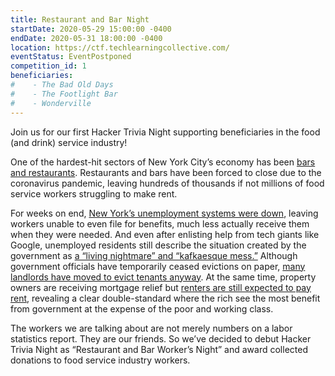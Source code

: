 ```yaml
---
title: Restaurant and Bar Night
startDate: 2020-05-29 15:00:00 -0400
endDate: 2020-05-31 18:00:00 -0400
location: https://ctf.techlearningcollective.com/
eventStatus: EventPostponed
competition_id: 1
beneficiaries:
#    - The Bad Old Days
#    - The Footlight Bar
#    - Wonderville
---
```


Join us for our first Hacker Trivia Night supporting beneficiaries in the food (and drink) service industry!

One of the hardest-hit sectors of New York City&rsquo;s economy has been [bars and restaurants](https://www.businessinsider.com/nyc-restaurant-workers-coronavirus-unemployment-2020-3?op=1). Restaurants and bars have been forced to close due to the coronavirus pandemic, leaving hundreds of thousands if not millions of food service workers struggling to make rent.

For weeks on end, [New York&rsquo;s unemployment systems were down](https://gothamist.com/news/ny-unemployment-claims-applying-website-crashing), leaving workers unable to even file for benefits, much less actually receive them when they were needed. And even after enlisting help from tech giants like Google, unemployed residents still describe the situation created by the government as [a &ldquo;living nightmare&rdquo; and &ldquo;kafkaesque mess.&rdquo;](https://gothamist.com/news/coronavirus-unemployment-benefits-in-ny-is-still-a-kafkaesque-mess) Although government officials have temporarily ceased evictions on paper, [many landlords have moved to evict tenants anyway](https://www.propublica.org/article/despite-federal-ban-landlords-are-still-moving-to-evict-people-during-the-pandemic). At the same time, property owners are receiving mortgage relief but [renters are still expected to pay rent](https://gothamist.com/news/cuomo-gives-ny-homeowners-coronavirus-mortgage-benefit-no-relief-renters-edge), revealing a clear double-standard where the rich see the most benefit from government at the expense of the poor and working class.

The workers we are talking about are not merely numbers on a labor statistics report. They are our friends. So we&rsquo;ve decided to debut Hacker Trivia Night as &ldquo;Restaurant and Bar Worker&rsquo;s Night&rdquo; and award collected donations to food service industry workers.
